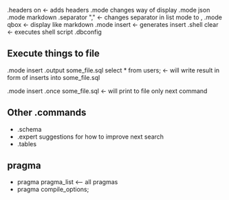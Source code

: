 .headers on <- adds headers
.mode changes way of display
.mode json
.mode markdown
.separator "," <- changes separator in list mode to ,
.mode qbox <- display like markdown
.mode insert <- generates insert
.shell clear <- executes shell script
.dbconfig

## Execute things to file
.mode insert
.output some_file.sql
select * from users; <- will write result in form of inserts into some_file.sql

.mode insert
.once some_file.sql <- will print to file only next command

## Other .commands
- .schema 
- .expert suggestions for how to improve next search
- .tables
## pragma
- pragma pragma_list <-- all pragmas
- pragma compile_options;
